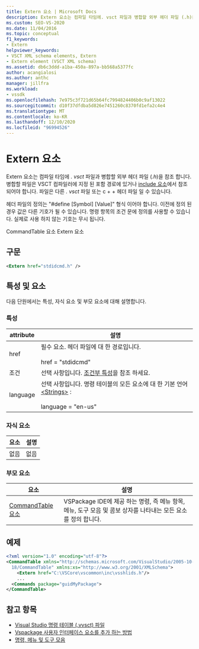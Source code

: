 ```yaml
---
title: Extern 요소 | Microsoft Docs
description: Extern 요소는 컴파일 타임에. vsct 파일과 병합할 외부 헤더 파일 (.h)을 참조 합니다.
ms.custom: SEO-VS-2020
ms.date: 11/04/2016
ms.topic: conceptual
f1_keywords:
- Extern
helpviewer_keywords:
- VSCT XML schema elements, Extern
- Extern element (VSCT XML schema)
ms.assetid: db6c3ddd-a1ba-450a-897a-bb568a5377fc
author: acangialosi
ms.author: anthc
manager: jillfra
ms.workload:
- vssdk
ms.openlocfilehash: 7e975c3f721d65b64fc7994824406b0c9af13022
ms.sourcegitcommit: d10f37dfdba5d826e7451260c8370fd1efa2c4e4
ms.translationtype: MT
ms.contentlocale: ko-KR
ms.lasthandoff: 12/10/2020
ms.locfileid: "96994526"
---
```

# <a name="extern-element"></a>Extern 요소
Extern 요소는 컴파일 타임에 *. vsct* 파일과 병합할 외부 헤더 파일 (*.h*)을 참조 합니다. 병합할 파일은 VSCT 컴파일러에 지정 된 포함 경로에 있거나 [include 요소](../extensibility/include-element.md)에서 참조 되어야 합니다. 파일은 다른 *. vsct* 파일 또는 c + + 헤더 파일 일 수 있습니다.

 헤더 파일의 정의는 "#define [Symbol] [Value]" 형식 이어야 합니다. 이전에 정의 된 경우 값은 다른 기호가 될 수 있습니다. 명령 항목의 조건 문에 정의를 사용할 수 있습니다. 실제로 사용 하지 않는 기호는 무시 됩니다.

 CommandTable 요소 Extern 요소

## <a name="syntax"></a>구문

```xml
<Extern href="stdidcmd.h" />
```

## <a name="attributes-and-elements"></a>특성 및 요소
 다음 단원에서는 특성, 자식 요소 및 부모 요소에 대해 설명합니다.

### <a name="attributes"></a>특성

|attribute|설명|
|---------------|-----------------|
|href|필수 요소. 헤더 파일에 대 한 경로입니다.<br /><br /> href = "stdidcmd"|
|조건|선택 사항입니다. [조건부 특성](../extensibility/vsct-xml-schema-conditional-attributes.md)을 참조 하세요.|
|language|선택 사항입니다. 명령 테이블의 모든 요소에 대 한 기본 언어 [\<Strings>](../extensibility/strings-element.md) :<br /><br /> language = "en-us"|

### <a name="child-elements"></a>자식 요소

|요소|설명|
|-------------|-----------------|
|없음|없음|

### <a name="parent-elements"></a>부모 요소

|요소|설명|
|-------------|-----------------|
|[CommandTable 요소](../extensibility/commandtable-element.md)|VSPackage IDE에 제공 하는 명령, 즉 메뉴 항목, 메뉴, 도구 모음 및 콤보 상자를 나타내는 모든 요소를 정의 합니다.|

## <a name="example"></a>예제

```xml
<?xml version="1.0" encoding="utf-8"?>
<CommandTable xmlns="http://schemas.microsoft.com/VisualStudio/2005-10-
  18/CommandTable" xmlns:xs="http://www.w3.org/2001/XMLSchema">
    <Extern href="C:\VSCore\vscommon\inc\vsshlids.h"/>
    ...
  <Commands package="guidMyPackage">
</CommandTable>
```

## <a name="see-also"></a>참고 항목
- [Visual Studio 명령 테이블 (.vvsct) 파일](../extensibility/internals/visual-studio-command-table-dot-vsct-files.md)
- [Vspackage 사용자 인터페이스 요소를 추가 하는 방법](../extensibility/internals/how-vspackages-add-user-interface-elements.md)
- [명령, 메뉴 및 도구 모음](../extensibility/internals/commands-menus-and-toolbars.md)
